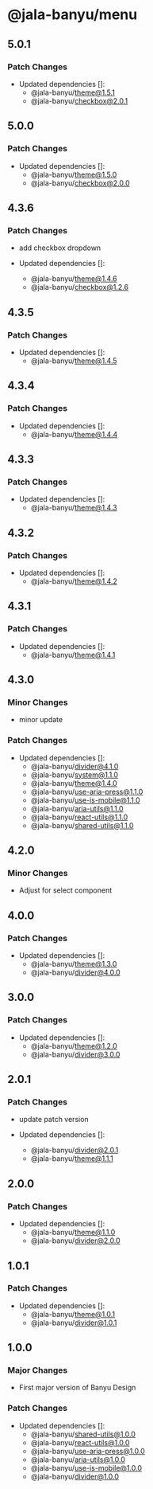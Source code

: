 # @jala-banyu/menu

## 5.0.1

### Patch Changes

- Updated dependencies []:
  - @jala-banyu/theme@1.5.1
  - @jala-banyu/checkbox@2.0.1

## 5.0.0

### Patch Changes

- Updated dependencies []:
  - @jala-banyu/theme@1.5.0
  - @jala-banyu/checkbox@2.0.0

## 4.3.6

### Patch Changes

- add checkbox dropdown

- Updated dependencies []:
  - @jala-banyu/theme@1.4.6
  - @jala-banyu/checkbox@1.2.6

## 4.3.5

### Patch Changes

- Updated dependencies []:
  - @jala-banyu/theme@1.4.5

## 4.3.4

### Patch Changes

- Updated dependencies []:
  - @jala-banyu/theme@1.4.4

## 4.3.3

### Patch Changes

- Updated dependencies []:
  - @jala-banyu/theme@1.4.3

## 4.3.2

### Patch Changes

- Updated dependencies []:
  - @jala-banyu/theme@1.4.2

## 4.3.1

### Patch Changes

- Updated dependencies []:
  - @jala-banyu/theme@1.4.1

## 4.3.0

### Minor Changes

- minor update

### Patch Changes

- Updated dependencies []:
  - @jala-banyu/divider@4.1.0
  - @jala-banyu/system@1.1.0
  - @jala-banyu/theme@1.4.0
  - @jala-banyu/use-aria-press@1.1.0
  - @jala-banyu/use-is-mobile@1.1.0
  - @jala-banyu/aria-utils@1.1.0
  - @jala-banyu/react-utils@1.1.0
  - @jala-banyu/shared-utils@1.1.0

## 4.2.0

### Minor Changes

- Adjust for select component

## 4.0.0

### Patch Changes

- Updated dependencies []:
  - @jala-banyu/theme@1.3.0
  - @jala-banyu/divider@4.0.0

## 3.0.0

### Patch Changes

- Updated dependencies []:
  - @jala-banyu/theme@1.2.0
  - @jala-banyu/divider@3.0.0

## 2.0.1

### Patch Changes

- update patch version

- Updated dependencies []:
  - @jala-banyu/divider@2.0.1
  - @jala-banyu/theme@1.1.1

## 2.0.0

### Patch Changes

- Updated dependencies []:
  - @jala-banyu/theme@1.1.0
  - @jala-banyu/divider@2.0.0

## 1.0.1

### Patch Changes

- Updated dependencies []:
  - @jala-banyu/theme@1.0.1
  - @jala-banyu/divider@1.0.1

## 1.0.0

### Major Changes

- First major version of Banyu Design

### Patch Changes

- Updated dependencies []:
  - @jala-banyu/shared-utils@1.0.0
  - @jala-banyu/react-utils@1.0.0
  - @jala-banyu/use-aria-press@1.0.0
  - @jala-banyu/aria-utils@1.0.0
  - @jala-banyu/use-is-mobile@1.0.0
  - @jala-banyu/divider@1.0.0
